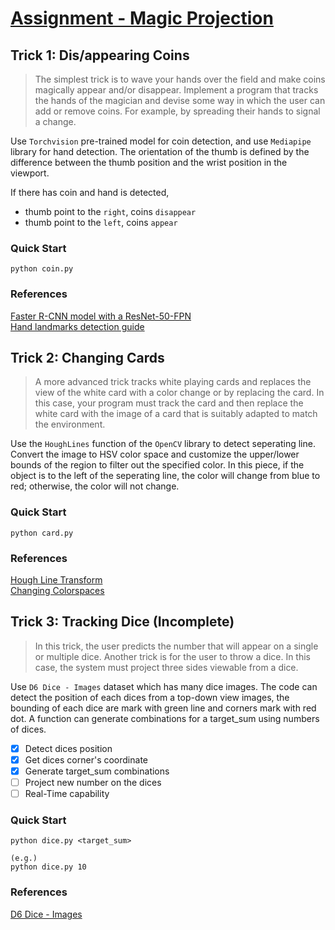 # [Assignment - Magic Projection](https://jackybaltes.github.io/computer-vision/assignment_projection_magic)

## Trick 1: Dis/appearing Coins

> The simplest trick is to wave your hands over the field and make coins magically appear and/or disappear. Implement a program that tracks the hands of the magician and devise some way in which the user can add or remove coins. For example, by spreading their hands to signal a change.

Use `Torchvision` pre-trained model for coin detection, and use `Mediapipe` library for hand detection. The orientation of the thumb is defined by the difference between the thumb position and the wrist position in the viewport.

If there has coin and hand is detected,

- thumb point to the `right`, coins `disappear`
- thumb point to the `left`, coins `appear`

### Quick Start

```
python coin.py
```

### References

[Faster R-CNN model with a ResNet-50-FPN](https://pytorch.org/vision/main/models/generated/torchvision.models.detection.fasterrcnn_resnet50_fpn.html)  
[Hand landmarks detection guide](https://developers.google.com/mediapipe/solutions/vision/hand_landmarker)

## Trick 2: Changing Cards

> A more advanced trick tracks white playing cards and replaces the view of the white card with a color change or by replacing the card. In this case, your program must track the card and then replace the white card with the image of a card that is suitably adapted to match the environment.

Use the `HoughLines` function of the `OpenCV` library to detect seperating line. Convert the image to HSV color space and customize the upper/lower bounds of the region to filter out the specified color. In this piece, if the object is to the left of the seperating line, the color will change from blue to red; otherwise, the color will not change.

### Quick Start

```
python card.py
```

### References

[Hough Line Transform](https://docs.opencv.org/3.4/d9/db0/tutorial_hough_lines.html)  
[Changing Colorspaces](https://docs.opencv.org/4.x/df/d9d/tutorial_py_colorspaces.html)

## Trick 3: Tracking Dice (Incomplete)

> In this trick, the user predicts the number that will appear on a single or multiple dice. Another trick is for the user to throw a dice. In this case, the system must project three sides viewable from a dice.

Use `D6 Dice - Images` dataset which has many dice images. The code can detect the position of each dices from a top-down view images, the bounding of each dice are mark with green line and corners mark with red dot. A function can generate combinations for a target_sum using numbers of dices.

- [x] Detect dices position
- [x] Get dices corner's coordinate
- [x] Generate target_sum combinations
- [ ] Project new number on the dices
- [ ] Real-Time capability

### Quick Start

```
python dice.py <target_sum>

(e.g.)
python dice.py 10
```

### References

[D6 Dice - Images](https://www.kaggle.com/datasets/koryakinp/d6-dices-images)

